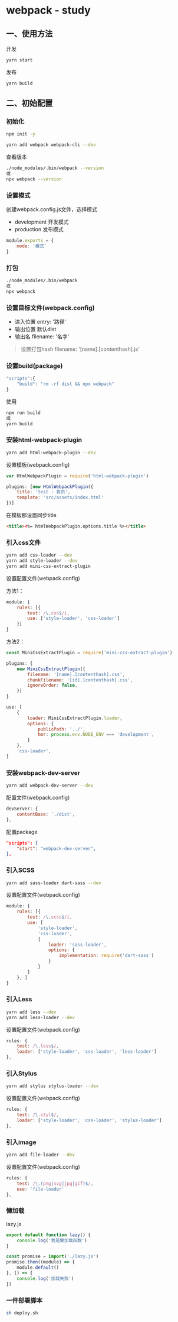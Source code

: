 # webpack - study

## 一、使用方法

开发

```bash
yarn start
```

发布

```bash
yarn build
```

## 二、初始配置

### 初始化

```bash
npm init -y
```

```bash
yarn add webpack webpack-cli --dev
```

查看版本
```bash
./node_modules/.bin/webpack --version
或
npx webpack --version
```

### 设置模式

创建webpack.config.js文件，选择模式
- development 开发模式
- production 发布模式

```js
module.exports = {
    mode: '模式'
}
```

### 打包

```bash
./node_modules/.bin/webpack
或
npx webpack
```

### 设置目标文件(webpack.config)

- 进入位置
entry: '路径'
- 输出位置
默认dist
- 输出名
filename: '名字'

> 设置打包hash
> filename: '[name].[contenthash].js'

### 设置build(package)

```js
"scripts":{
    "build": "rm -rf dist && npx webpack"
}
```

使用

```bash
npm run build
或
yarn build
```

### 安装html-webpack-plugin

```bash
yarn add html-webpack-plugin --dev
```

设置模板(webpack.config)

```js
var HtmlWebpackPlugin = require('html-webpack-plugin')

plugins: [new HtmlWebpackPlugin({
    title: 'test - 首页',
    template: 'src/assets/index.html'
})]
```

在模板那设置同步title

```html
<title><%= htmlWebpackPlugin.options.title %></title>
```

### 引入css文件

```bash
yarn add css-loader --dev
yarn add style-loader --dev
yarn add mini-css-extract-plugin
```

设置配置文件(webpack.config)

方法1：

```js
module: {
    rules: [{
        test: /\.css$/i,
        use: ['style-loader', 'css-loader']
    }]
}
```

方法2：

```js
const MiniCssExtractPlugin = require('mini-css-extract-plugin')

plugins: {
    new MiniCssExtractPlugin({
        filename: '[name].[contenthash].css',
        chunkFilename: '[id].[contenthash].css',
        ignoreOrder: false,
    })
}

use: [
    {
        loader: MiniCssExtractPlugin.loader,
        options: {
            publicPath: '../',
            hmr: process.env.NODE_ENV === 'development',
        }
    },
    'css-loader',
]
```

### 安装webpack-dev-server

```bash
yarn add webpack-dev-server --dev
```

配置文件(webpack.config)

```js
devServer: {
    contentBase: './dist',
},
```

配置package
```json
"scripts": {
    "start": "webpack-dev-server",
},
```

### 引入SCSS

```bash
yarn add sass-loader dart-sass --dev
```

设置配置文件(webpack.config)

```js
module: {
    rules: [{
        test: /\.scss$/i,
        use: [
            'style-loader',
            'css-loader',
            {
                loader: 'sass-loader',
                options: {
                    implementation: require('dart-sass')
                }
            }
        ]
    }, ]
}
```

### 引入Less

```bash
yarn add less --dev
yarn add less-loader --dev
```

设置配置文件(webpack.config)

```js
rules: {
    test: /\.less$/,
    loader: ['style-loader', 'css-loader', 'less-loader']
},
```

### 引入Stylus

```bash
yarn add stylus stylus-loader --dev
```

设置配置文件(webpack.config)

```js
rules: {
    test: /\.styl$/,
    loader: ['style-loader', 'css-loader', 'stylus-loader']
},
```

### 引入image

```bash
yarn add file-loader --dev
```

设置配置文件(webpack.config)

```js
rules: {
    test: /\.(png|svg|jpg|gif)$/,
    use: 'file-loader'
},
```

### 懒加载

lazy.js

```js
export default function lazy() {
    console.log('我是懒加载函数')
}
```

```js
const promise = import('./lazy.js')
promise.then((module) => {
    module.default()
}, () => {
    console.log('加载失败')
})
```

### 一件部署脚本

```bash
sh deploy.sh
```
